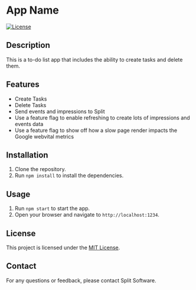 # App Name

[![License](https://img.shields.io/badge/license-MIT-blue.svg)](LICENSE)

## Description

This is a to-do list app that includes the ability to create tasks and delete them. 

## Features

- Create Tasks
- Delete Tasks
- Send events and impressions to Split
- Use a feature flag to enable refreshing to create lots of impressions and events data
- Use a feature flag to show off how a slow page render impacts the Google webvital metrics

## Installation

1. Clone the repository.
2. Run `npm install` to install the dependencies.

## Usage

1. Run `npm start` to start the app.
2. Open your browser and navigate to `http://localhost:1234`.



## License

This project is licensed under the [MIT License](LICENSE).

## Contact

For any questions or feedback, please contact Split Software.
